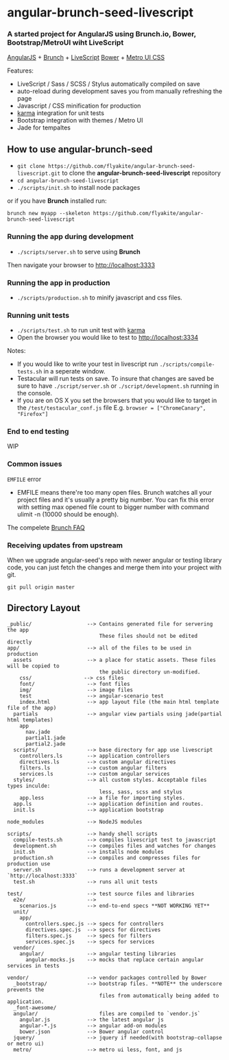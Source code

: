 # angular-brunch-seed-livescript
### A started project for AngularJS using Brunch.io, Bower, Bootstrap/MetroUI wiht LiveScript

[AngularJS](http://angularjs.org) + [Brunch](http://brunch.io) + [LiveScript](http://livescript.net/)
[Bower](https://github.com/bower/bower) + [Metro UI CSS](http://metroui.org.ua/)

Features:
* LiveScript / Sass / SCSS / Stylus automatically compiled on save
* auto-reload during development saves you from manually refreshing the page
* Javascript / CSS minification for production
* [karma](https://github.com/karma-runner/karma) integration for
  unit tests
* Bootstrap integration with themes / Metro UI
* Jade for tempaltes

## How to use angular-brunch-seed

* `git clone https://github.com/flyakite/angular-brunch-seed-livescript.git` to clone the **angular-brunch-seed-livescript** repository
* `cd angular-brunch-seed-livescript`
* `./scripts/init.sh` to install node packages

or if you have **Brunch** installed run:

`brunch new myapp --skeleton https://github.com/flyakite/angular-brunch-seed-livescript`

### Running the app during development

* `./scripts/server.sh` to serve using **Brunch**

Then navigate your browser to [http://localhost:3333](http://localhost:3333)

### Running the app in production

* `./scripts/production.sh` to minify javascript and css files.

### Running unit tests

* `./scripts/test.sh` to run unit test with [karma](https://github.com/karma-runner/karma)
* Open the browser you would like to test to [http://localhost:3334](http://localhost:3334)

Notes:

- If you would like to write your test in livescript run `./scripts/compile-tests.sh` in a 
seperate window.
- Testacular will run tests on save. To insure that changes are
saved be sure to have `./script/server.sh` or `./script/development.sh` running in the console.
- If you are on OS X you set the browsers that you would like to target
  in the `/test/testacular_conf.js` file E.g. `browser = ["ChromeCanary", "Firefox"]`

### End to end testing

WIP

### Common issues

`EMFILE` error
- EMFILE means there're too many open files. Brunch watches all your project files and it's usually a pretty big number. You can fix this error with setting max opened file count to bigger number with command ulimit -n <number> (10000 should be enough).

The compelete [Brunch FAQ](https://github.com/brunch/brunch/blob/master/docs/faq.rst)
### Receiving updates from upstream

When we upgrade angular-seed's repo with newer angular or testing library code, you can just
fetch the changes and merge them into your project with git.

`git pull origin master`

## Directory Layout

    _public/                  --> Contains generated file for servering the app
                                  These files should not be edited directly
    app/                      --> all of the files to be used in production
      assets                  --> a place for static assets. These files will be copied to
                                  the public directory un-modified.
        css/                 --> css files
        font/                 --> font files
        img/                  --> image files
        test                  --> angular-scenario test
        index.html            --> app layout file (the main html template file of the app)
      partials                --> angular view partials using jade(partial html templates)
        app
          nav.jade
          partial1.jade
          partial2.jade
      scripts/                --> base directory for app use livescript
        controllers.ls        --> application controllers
        directives.ls         --> custom angular directives
        filters.ls            --> custom angular filters
        services.ls           --> custom angular services
      styles/                 --> all custom styles. Acceptable files types inculde:
                                  less, sass, scss and stylus
        app.less              --> a file for importing styles.
      app.ls                  --> application definition and routes.
      init.ls                 --> application bootstrap

    node_modules              --> NodeJS modules

    scripts/                  --> handy shell scripts
      compile-tests.sh        --> compiles livescript test to javascript
      development.sh          --> compiles files and watches for changes
      init.sh                 --> installs node modules
      production.sh           --> compiles and compresses files for production use
      server.sh               --> runs a development server at `http://localhost:3333`
      test.sh                 --> runs all unit tests

    test/                     --> test source files and libraries
      e2e/                    -->
        scenarios.js          --> end-to-end specs **NOT WORKING YET**
      unit/
        app/
          controllers.spec.js --> specs for controllers
          directives.spec.js  --> specs for directives
          filters.spec.js     --> specs for filters
          services.spec.js    --> specs for services
      vendor/
        angular/              --> angular testing libraries
          angular-mocks.js    --> mocks that replace certain angular services in tests

    vendor/                   --> vendor packages controlled by Bower
      _bootstrap/             --> bootstrap files. **NOTE** the underscore prevents the
                                  files from automatically being added to application.
      _font-awesome/          
      angular/                    files are compiled to `vendor.js`
        angular.js            --> the latest angular js
        angular-*.js          --> angular add-on modules
        bower.json            --> Bower angular control
      jquery/                 --> jquery if needed(with bootstrap-collapse or metro ui)
      metro/                  --> metro ui less, font, and js
      


